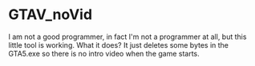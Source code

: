 # GTAV_noVid

I am not a good programmer, in fact I'm not a programmer at all, but this little tool is working.
What it does? It just deletes some bytes in the GTA5.exe so there is no intro video when the game starts.
